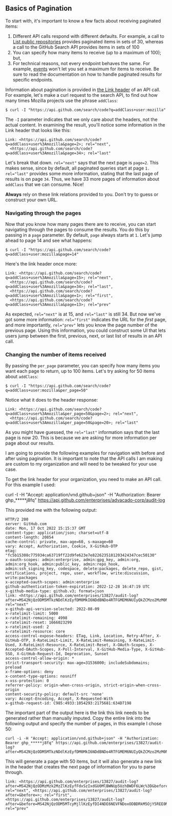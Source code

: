 ## Basics of Pagination

To start with, it's important to know a few facts about receiving paginated items:

1. Different API calls respond with different defaults. For example, a call to
[List public repositories](/rest/reference/repos#list-public-repositories)
provides paginated items in sets of 30, whereas a call to the GitHub Search API
provides items in sets of 100
2. You can specify how many items to receive (up to a maximum of 100); but,
3. For technical reasons, not every endpoint behaves the same. For example,
[events](/rest/reference/activity#events) won't let you set a maximum for items to receive.
Be sure to read the documentation on how to handle paginated results for specific endpoints.

Information about pagination is provided in [the Link header](https://datatracker.ietf.org/doc/html/rfc5988)
of an API call. For example, let's make a curl request to the search API, to find
out how many times Mozilla projects use the phrase `addClass`:

```shell
$ curl -I "https://api.github.com/search/code?q=addClass+user:mozilla"
```

The `-I` parameter indicates that we only care about the headers, not the actual
content. In examining the result, you'll notice some information in the Link header
that looks like this:

    Link: <https://api.github.com/search/code?q=addClass+user%3Amozilla&page=2>; rel="next",
      <https://api.github.com/search/code?q=addClass+user%3Amozilla&page=34>; rel="last"

Let's break that down. `rel="next"` says that the next page is `page=2`. This makes
sense, since by default, all paginated queries start at page `1.` `rel="last"`
provides some more information, stating that the last page of results is on page `34`.
Thus, we have 33 more pages of information about `addClass` that we can consume.
Nice!

**Always** rely on these link relations provided to you. Don't try to guess or construct your own URL.

### Navigating through the pages

Now that you know how many pages there are to receive, you can start navigating
through the pages to consume the results. You do this by passing in a `page`
parameter. By default, `page` always starts at `1`. Let's jump ahead to page 14
and see what happens:

```shell
$ curl -I "https://api.github.com/search/code?q=addClass+user:mozilla&page=14"
```

Here's the link header once more:

    Link: <https://api.github.com/search/code?q=addClass+user%3Amozilla&page=15>; rel="next",
      <https://api.github.com/search/code?q=addClass+user%3Amozilla&page=34>; rel="last",
      <https://api.github.com/search/code?q=addClass+user%3Amozilla&page=1>; rel="first",
      <https://api.github.com/search/code?q=addClass+user%3Amozilla&page=13>; rel="prev"

As expected, `rel="next"` is at 15, and `rel="last"` is still 34. But now we've
got some more information: `rel="first"` indicates the URL for the _first_ page,
and more importantly, `rel="prev"` lets you know the page number of the previous
page. Using this information, you could construct some UI that lets users jump
between the first, previous, next, or last list of results in an API call.

### Changing the number of items received

By passing the `per_page` parameter, you can specify how many items you want
each page to return, up to 100 items. Let's try asking for 50 items about `addClass`:

```shell
$ curl -I "https://api.github.com/search/code?q=addClass+user:mozilla&per_page=50"
```

Notice what it does to the header response:

    Link: <https://api.github.com/search/code?q=addClass+user%3Amozilla&per_page=50&page=2>; rel="next",
      <https://api.github.com/search/code?q=addClass+user%3Amozilla&per_page=50&page=20>; rel="last"

As you might have guessed, the `rel="last"` information says that the last page
is now 20. This is because we are asking for more information per page about
our results.





I am going to provide the following examples for navigation with before and after using pagination. It is important to note that the API calls I am making are custom to my organization and will need to be tweaked for your use case.


To get the link header for your organization, you need to make an API call. For this example I used:

curl -I -H "Accept: application/vnd.github+json" -H "Authorization: Bearer ghp_*****j8fq"   https://api.github.com/enterprises/advacado-corp/audit-log

This provided me with the following output:

```
HTTP/2 200 
server: GitHub.com
date: Mon, 17 Oct 2022 15:15:37 GMT
content-type: application/json; charset=utf-8
content-length: 20854
cache-control: private, max-age=60, s-maxage=60
vary: Accept, Authorization, Cookie, X-GitHub-OTP
etag: "fc5b15308c775934ca63719ff22d9fe623e7e8226235181203424347cec50130"
x-oauth-scopes: admin:enterprise, admin:gpg_key, admin:org, admin:org_hook, admin:public_key, admin:repo_hook, admin:ssh_signing_key, codespace, delete:packages, delete_repo, gist, notifications, project, repo, user, workflow, write:discussion, write:packages
x-accepted-oauth-scopes: admin:enterprise
github-authentication-token-expiration: 2022-12-28 16:47:19 UTC
x-github-media-type: github.v3; format=json
link: <https://api.github.com/enterprises/13827/audit-log?after=MS42NjQzODM5MTkzNDdlKzEyfDM0MkI6NDdBNDo4RTFGMEM6NUIyQkZCMzo2MzM0N0JBRg%3D%3D&before=>; rel="next"
x-github-api-version-selected: 2022-08-09
x-ratelimit-limit: 5000
x-ratelimit-remaining: 4998
x-ratelimit-reset: 1666023299
x-ratelimit-used: 2
x-ratelimit-resource: core
access-control-expose-headers: ETag, Link, Location, Retry-After, X-GitHub-OTP, X-RateLimit-Limit, X-RateLimit-Remaining, X-RateLimit-Used, X-RateLimit-Resource, X-RateLimit-Reset, X-OAuth-Scopes, X-Accepted-OAuth-Scopes, X-Poll-Interval, X-GitHub-Media-Type, X-GitHub-SSO, X-GitHub-Request-Id, Deprecation, Sunset
access-control-allow-origin: *
strict-transport-security: max-age=31536000; includeSubdomains; preload
x-frame-options: deny
x-content-type-options: nosniff
x-xss-protection: 0
referrer-policy: origin-when-cross-origin, strict-origin-when-cross-origin
content-security-policy: default-src 'none'
vary: Accept-Encoding, Accept, X-Requested-With
x-github-request-id: C985:4933:1054293:2175681:634D7198
```

The important part of the output here is the link this link needs to be generated rather than manually imputed. Copy the entire link into the following output and specify the number of pages, in this example I chose 50:

```
curl -i -H "Accept: application/vnd.github+json" -H "Authorization: Bearer ghp_*****j8fq" https://api.github.com/enterprises/13827/audit-log?after=MS42NjQzODM5MTkzNDdlKzEyfDM0MkI6NDdBNDo4RTFGMEM6NUIyQkZCMzo2MzM0N0JBRg%3D%3D&before=>&per_page=50
```

This will generate a page with 50 items, but it will also generate a new link in the header that creates the next page of information for you to parse through.

```
link: <https://api.github.com/enterprises/13827/audit-log?after=MS42NjQzODMzMzk2MzZlKzEyfFdxSzIxdGU0MlBWNUp5UzhBWDF6LWc%3D&before=>; rel="next", <https://api.github.com/enterprises/13827/audit-log?after=&before=>; rel="first", <https://api.github.com/enterprises/13827/audit-log?after=&before=MS42NjQzODM5MTcyMjllKzEyfDI4NDE6NEVFNDoxODBDRkM5OjY5REE0MzI6NjMzNDdCQUQ%3D>; rel="prev"
```
